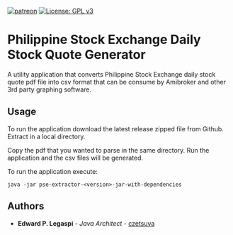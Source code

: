 [![patreon](https://c5.patreon.com/external/logo/become_a_patron_button.png)](https://www.patreon.com/bePatron?u=12280211)
[![License: GPL v3](https://img.shields.io/badge/License-GPLv3-blue.svg)](https://www.gnu.org/licenses/gpl-3.0)

# Philippine Stock Exchange Daily Stock Quote Generator

A utility application that converts Philippine Stock Exchange daily stock quote pdf file into csv format that can be consume by Amibroker and other 3rd party graphing software.

## Usage

To run the application download the latest release zipped file from Github. Extract in a local directory.

Copy the pdf that you wanted to parse in the same directory. Run the application and the csv files will be generated.

To run the application execute:

```
java -jar pse-extractor-<version>-jar-with-dependencies
```

## Authors

 * **Edward P. Legaspi** - *Java Architect* - [czetsuya](https://github.com/czetsuya)
